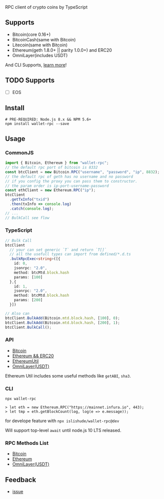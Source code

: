 RPC client of crypto coins by TypeScript

## Supports

- Bitcoin(core 0.16+)
- BitcoinCash(same with Bitcoin)
- Litecoin(same with Bitcoin)
- Ethereum(geth 1.8.0+ || parity 1.0.0+) and ERC20
- OmniLayer(includes USDT)

And CLI Supports, [learn more](#cli)!

## TODO Supports

- [ ] EOS

## Install

```shell
# PRE-REQUIRED: Node.js 8.x && NPM 5.6+
npm install wallet-rpc --save
```

## Usage

### CommonJS

```js
import { Bitcoin, Ethereum } from "wallet-rpc";
// the default rpc port of bitcoin is 8332
const btcClient = new Bitcoin.RPC("username", "password", "ip", 8832);
// the default rpc of geth has no username and no password
// if you config the proxy you can pass them to constructor.
// the param order is ip-port-username-password
const ethClient = new Ethereum.RPC("ip");
btcClient
  .getTxInfo("txid")
  .then(txInfo => console.log)
  .catch(console.log);
// ...
// BulkCall see flow
```

### TypeScript

```typescript
// Bulk Call
btcClient
  // your can set generic `T` and return `T[]`
  // all the usefull types can import from defined/*.d.ts
  .bulkRpcExec<string>([{
    id: 0,
    jsonrpc: "2.0",
    method: btcMtd.block.hash
    params: [100]
  },{
    id: 1,
    jsonrpc: "2.0",
    method: btcMtd.block.hash
    params: [200]
  }])

// Also can
btcClient.BulkAdd(Bitcoin.mtd.block.hash, [100], 0);
btcClient.BulkAdd(Bitcoin.mtd.block.hash, [200], 1);
btcClient.BulkCall();
```

### API

- [Bitcoin](./types/bitcoin/rpc.d.ts)
- [Ethereum && ERC20](./types/ethereum/rpc.d.ts)
- [EthereumUtil](./types/ethereum/util.d.ts)
- [OmniLayer(USDT)](./types/omni/rpc.d.ts)

Ethereum Util includes some useful methods like `getABI`, `sha3`.

### CLI

```
npx wallet-rpc

> let eth = new Ethereum.RPC("https://mainnet.infura.io", 443);
> let tmp = eth.getBlockCount(log, log(e => e.message));
```

for develope feature with `npx islishude/wallet-rpc@dev`

Will support top-level `await` until node.js 10 LTS released.

### RPC Methods List

- [Bitcoin](./src/bitcoin/mtd.ts)
- [Ethereum](./src/ethereum/mtd.ts)
- [OmniLayer(USDT)](./src/omni/mtd.ts)

## Feedback

- [issue](https://github.com/isLishude/wallet-rpc/issues)
